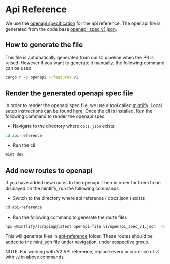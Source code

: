 # Api Reference

We use the [openapi specification](https://swagger.io/specification) for the api reference. The openapi file is generated from the code base [openapi_spec_v1.json](v1/openapi_spec_v1.json).

## How to generate the file

This file is automatically generated from our CI pipeline when the PR is raised. However if you want to generate it manually, the following command can be used

```bash
cargo r -p openapi --features v1
```

## Render the generated openapi spec file

In order to render the openapi spec file, we use a tool called [mintlify](https://mintlify.com/). Local setup instructions can be found [here](https://mintlify.com/docs/development#development). Once the cli is installed, Run the following command to render the openapi spec

- Navigate to the directory where `docs.json` exists

```bash
cd api-reference
```

- Run the cli

```bash
mint dev
```

## Add new routes to openapi

If you have added new routes to the openapi. Then in order for them to be displayed on the mintlify, run the following commands

- Switch to the directory where api reference ( docs.json ) exists

```bash
cd api-reference
```

- Run the following command to generate the route files

```bash
npx @mintlify/scraping@latest openapi-file v1/openapi_spec_v1.json  -o v1
```

This will generate files in [api-reference](api-reference) folder. These routes should be added to the [mint.json](mint.json) file under navigation, under respective group.


NOTE: For working with V2 API reference, replace every occurrence of `v1` with `v2` in above commands
